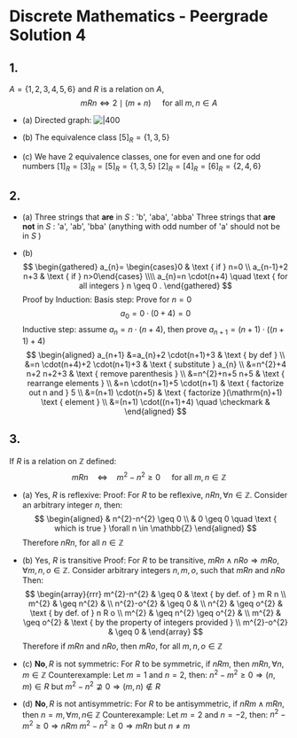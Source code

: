 # Discrete Mathematics - Peergrade Solution 4

## 1. 
$A=\{1,2,3,4,5,6\}$ and $R$ is a relation on $A$,
$$
m R n \Leftrightarrow 2 \mid(m+n) \quad \text { for all } m, n \in A
$$

- (a) 
Directed graph:
![|400](https://cdn.mathpix.com/cropped/2022_11_09_ad82023e51ba683494bcg-1.jpg?height=510&width=1234&top_left_y=1218&top_left_x=384)

- (b)
The equivalence class $[5]_{R}=\{1,3,5\}$

- (c) 
We have 2 equivalence classes, one for even and one for odd numbers
$[1]_{R}=[3]_{R}=[5]_{R}=\{1,3,5\}$
$[2]_{R}=[4]_{R}=[6]_{R}=\{2,4,6\}$

## 2.
- (a)
Three strings that **are** in $S$ : 'b', 'aba', 'abba'
Three strings that **are not** in $S$ : 'a', 'ab', 'bba'
(anything with odd number of 'a' should not be in $S$ ) 

- (b)
$$
\begin{gathered}
a_{n}= \begin{cases}0 & \text { if } n=0 \\
a_{n-1}+2 n+3 & \text { if } n>0\end{cases} \\\\
a_{n}=n \cdot(n+4) \quad \text { for all integers } n \geq 0 .
\end{gathered}
$$
Proof by Induction:
Basis step: Prove for $n=0$
$$
a_{0}=0 \cdot(0+4)=0
$$
Inductive step: 
assume $a_{n}=n \cdot(n+4)$,
then prove $a_{n+1}=(n+1) \cdot((n+1)+4)$
$$
\begin{aligned}
a_{n+1} &=a_{n}+2 \cdot(n+1)+3 & \text { by def } \\
&=n \cdot(n+4)+2 \cdot(n+1)+3 & \text { substitute } a_{n} \\
&=n^{2}+4 n+2 n+2+3 & \text { remove parenthesis } \\
&=n^{2}+n+5 n+5 & \text { rearrange elements } \\
&=n \cdot(n+1)+5 \cdot(n+1) & \text { factorize out n and } 5 \\
&=(n+1) \cdot(n+5) & \text { factorize }(\mathrm{n}+1) \text { element } \\
&=(n+1) \cdot((n+1)+4) \quad \checkmark &
\end{aligned}
$$

## 3. 
If $R$ is a relation on $\mathbb{Z}$ defined:
$$
m R n \quad \Leftrightarrow \quad m^{2}-n^{2} \geq 0 \quad \text { for all } m, n \in \mathbb{Z}
$$

- (a) 
Yes, $R$ is reflexive:
Proof:
For $R$ to be reflexive, $n R n, \forall n \in \mathbb{Z}$.
Consider an arbitrary integer $n$, then:
$$
\begin{aligned}
& n^{2}-n^{2} \geq 0 \\
& 0 \geq 0 \quad \text { which is true } \forall n \in \mathbb{Z}
\end{aligned}
$$
Therefore $n R n$, for all $n \in \mathbb{Z}$

- (b) 
Yes, $R$ is transitive 
Proof:
For $R$ to be transitive, $m R n \wedge n R o \Longrightarrow m R o, \forall m, n, o \in \mathbb{Z}$. 
Consider arbitrary integers $n, m, o$, such that $m R n$ and $n R o$ 
Then:
$$
\begin{array}{rrr}
m^{2}-n^{2} & \geq 0 & \text { by def. of } m R n \\
m^{2} & \geq n^{2} & \\
n^{2}-o^{2} & \geq 0 & \\
n^{2} & \geq o^{2} & \text { by def. of } n R o \\
m^{2} & \geq n^{2} \geq o^{2} & \\
m^{2} & \geq o^{2} & \text { by the property of integers provided } \\
m^{2}-o^{2} & \geq 0 &
\end{array}
$$
Therefore if $m R n$ and $n R o$, then $m R o$, for all $m, n, o \in \mathbb{Z}$

- (c) 
$\mathbf{N o}, R$ is not symmetric:
For $R$ to be symmetric, if $n R m$, then $m R n, \forall n, m \in \mathbb{Z}$
Counterexample:
Let $m=1$ and $n=2$, then:
$n^{2}-m^{2} \geq 0 \Longrightarrow(n, m) \in R$
but $m^{2}-n^{2} \nsupseteq 0 \Longrightarrow(m, n) \notin R$

- (d) 
$\mathbf{N o}, R$ is not antisymmetric:
For $R$ to be antisymmetric, if $n R m \wedge m R n$, then $n=m, \forall m, n \in$
$\mathbb{Z}$
Counterexample:
Let $m=2$ and $n=-2$, then:
$n^{2}-m^{2} \geq 0 \Longrightarrow n R m$
$m^{2}-n^{2} \geq 0 \Longrightarrow m R n$
but $n \neq m$